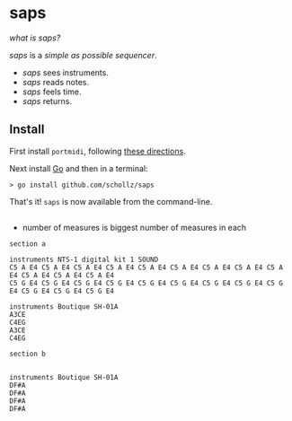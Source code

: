 # saps

*what is saps?*

*saps* is a *simple as possible sequencer*.

- *saps* sees instruments.
- *saps* reads notes.
- *saps* feels time.
- *saps* returns.

## Install

First install `portmidi`, following [these directions](https://schollz.com/blog/portmidi/).

Next install [Go](https://golang.org/dl/) and then in a terminal:

	> go install github.com/schollz/saps

That's it! `saps` is now available from the command-line.

## 

- number of measures is biggest number of measures in each

```
section a

instruments NTS-1 digital kit 1 SOUND
C5 A E4 C5 A E4 C5 A E4 C5 A E4 C5 A E4 C5 A E4 C5 A E4 C5 A E4 C5 A E4 C5 A E4 C5 A E4 C5 A E4
C5 G E4 C5 G E4 C5 G E4 C5 G E4 C5 G E4 C5 G E4 C5 G E4 C5 G E4 C5 G E4 C5 G E4 C5 G E4 C5 G E4

instruments Boutique SH-01A
A3CE  
C4EG 
A3CE  
C4EG 

section b
	

instruments Boutique SH-01A
DF#A
DF#A
DF#A
DF#A

```
